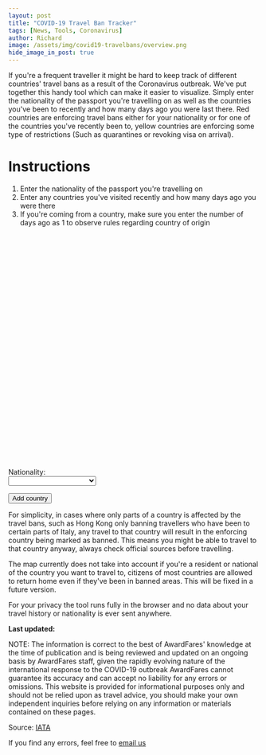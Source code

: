 ```yaml
---
layout: post
title: "COVID-19 Travel Ban Tracker"
tags: [News, Tools, Coronavirus]
author: Richard
image: /assets/img/covid19-travelbans/overview.png
hide_image_in_post: true
---
```


If you're a frequent traveller it might be hard to keep track of different countries' travel bans as a result of the Coronavirus outbreak. We've put together this handy tool which can make it easier to visualize. Simply enter the nationality of the passport you're travelling on as well as the countries you've been to recently and how many days ago you were last there. Red countries are enforcing travel bans either for your nationality or for one of the countries you've recently been to, yellow countries are enforcing some type of restrictions (Such as quarantines or revoking visa on arrival).

# Instructions

1. Enter the nationality of the passport you're travelling on
2. Enter any countries you've visited recently and how many days ago you were there
3. If you're coming from a country, make sure you enter the number of days ago as 1 to observe rules regarding country of origin

<script src="https://cdnjs.cloudflare.com/ajax/libs/moment.js/2.24.0/moment.min.js"></script>
<script src="https://cdnjs.cloudflare.com/ajax/libs/moment-timezone/0.5.28/moment-timezone-with-data.min.js"></script>
 
<style>
  .destination > div {
    max-width: 50%;
    display: inline-block;
    margin-bottom: 10px
  }
  .country-selection {
    width: 70%;
  }
  .nationality-selection {
    max-width: 50%;
  }
</style>
<link rel="stylesheet" href="/assets/js/jvm/jquery-jvectormap-2.0.5.css" type="text/css" media="screen"/>
<div id="world-map" style="width: 100%; height: 450px; margin-top:20px"></div>
  <p class="nationality-selection">
    Nationality: <select class="country-selection" id="nationality-selection"></select>
  </p>
  <div id="trip-template" style="display: none;">
    <div>Country: <select class="country-selection"></select></div>
    <div>Days ago: <input class="time-ago" type="text" /></div>
  <button class="remove-country">X</button>
  </div>
  <div class="trip">
  </div>
  <div style="margin-top:15px">
    <button id="add-country">Add country</button>
  </div>
<script src="https://ajax.googleapis.com/ajax/libs/jquery/3.4.1/jquery.min.js"></script>
<script src="https://underscorejs.org/underscore-min.js"></script>
<script src="/assets/js/jvm/jquery-jvectormap-2.0.5.min.js"></script>
<script src="/assets/js/jvm/jquery-jvectormap-world-mill.js"></script>
<script src="/assets/js/travel-bans-map.js"></script>

For simplicity, in cases where only parts of a country is affected by the travel bans, such as Hong Kong only banning travellers who have been to certain parts of Italy, any travel to that country will result in the enforcing country being marked as banned. This means you might be able to travel to that country anyway, always check official sources before travelling.

The map currently does not take into account if you're a resident or national of the country you want to travel to, citizens of most countries are allowed to return home even if they've been in banned areas. This will be fixed in a future version.

For your privacy the tool runs fully in the browser and no data about your travel history or nationality is ever sent anywhere.

**Last updated:** <span class="last-updated"></span>

NOTE: The information is correct to the best of AwardFares' knowledge at the time of publication and is being reviewed and updated on an ongoing basis by AwardFares staff, given the rapidly evolving nature of the international response to the COVID-19 outbreak AwardFares cannot guarantee its accuracy and can accept no liability for any errors or omissions. This website is provided for informational purposes only and should not be relied upon as travel advice, you should make your own independent inquiries before relying on any information or materials contained on these pages.  

Source: [IATA](https://www.iatatravelcentre.com/international-travel-document-news/1580226297.htm)

If you find any errors, feel free to [email us](mailto:hello@awardfares.com)

